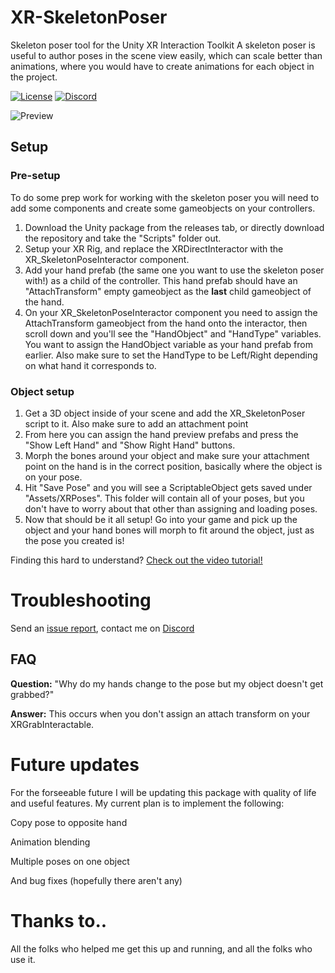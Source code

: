# XR-SkeletonPoser
Skeleton poser tool for the Unity XR Interaction Toolkit
A skeleton poser is useful to author poses in the scene view easily, which can scale better than animations, where you would have to create animations for each object in the project.

[![License](https://img.shields.io/badge/license-MIT-yellow)](https://github.com/yellowyears/XR-SkeletonPoser/blob/master/LICENSE) [![Discord](https://img.shields.io/badge/discord-%20-blue)](https://discord.gg/Y6GpkRF)

![Preview](https://raw.githubusercontent.com/yellowyears/XR-SkeletonPoser/master/img/xr-skeletonposer-preview.gif)

## Setup

<!--Video tutorial goes here-->

### Pre-setup

To do some prep work for working with the skeleton poser you will need to add some components and create some gameobjects on your controllers.

1. Download the Unity package from the releases tab, or directly download the repository and take the "Scripts" folder out.
2. Setup your XR Rig, and replace the XRDirectInteractor with the XR_SkeletonPoseInteractor component.
3. Add your hand prefab (the same one you want to use the skeleton poser with!) as a child of the controller. This hand prefab should have an "AttachTransform" empty gameobject as the **last** child gameobject of the hand.
4. On your XR_SkeletonPoseInteractor component you need to assign the AttachTransform gameobject from the hand onto the interactor, then scroll down and you'll see the "HandObject" and "HandType" variables. You want to assign the HandObject variable as your hand prefab from earlier. Also make sure to set the HandType to be Left/Right depending on what hand it corresponds to.

### Object setup

1. Get a 3D object inside of your scene and add the XR_SkeletonPoser script to it. Also make sure to add an attachment point 
2. From here you can assign the hand preview prefabs and press the "Show Left Hand" and "Show Right Hand" buttons.
3. Morph the bones around your object and make sure your attachment point on the hand is in the correct position, basically where the object is on your pose.
4. Hit "Save Pose" and you will see a ScriptableObject gets saved under "Assets/XRPoses". This folder will contain all of your poses, but you don't have to worry about that other than assigning and loading poses.
5. Now that should be it all setup! Go into your game and pick up the object and your hand bones will morph to fit around the object, just as the pose you created is!

Finding this hard to understand? [Check out the video tutorial!]()

# Troubleshooting

Send an [issue report](https://github.com/yellowyears/XR-SkeletonPoser/issues), contact me on [Discord](https://discord.gg/Y6GpkRF) 

## FAQ
**Question:** "Why do my hands change to the pose but my object doesn't get grabbed?"

**Answer:** This occurs when you don't assign an attach transform on your XRGrabInteractable.

# Future updates

For the forseeable future I will be updating this package with quality of life and useful features. My current plan is to implement the following:

Copy pose to opposite hand

Animation blending

Multiple poses on one object

And bug fixes (hopefully there aren't any)


# Thanks to..

All the folks who helped me get this up and running, and all the folks who use it. 